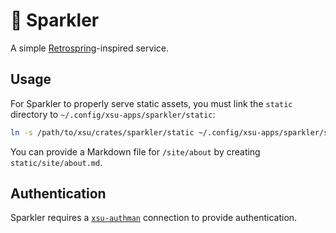 # 🎇 Sparkler

A simple [Retrospring](https://github.com/Retrospring/retrospring)-inspired service.

## Usage

For Sparkler to properly serve static assets, you must link the `static` directory to `~/.config/xsu-apps/sparkler/static`:

```bash
ln -s /path/to/xsu/crates/sparkler/static ~/.config/xsu-apps/sparkler/static
```

You can provide a Markdown file for `/site/about` by creating `static/site/about.md`.

## Authentication

Sparkler requires a [`xsu-authman`](https://github.com/hkauso/xsu) connection to provide authentication.
